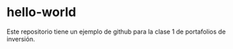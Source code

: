 # hello-world
Este repositorio tiene un ejemplo de github para la clase 1 de portafolios de inversión.
